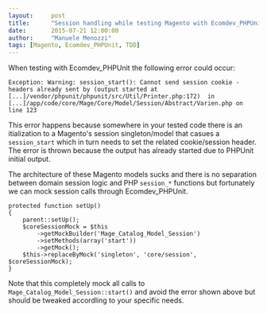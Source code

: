 ```yaml
---
layout:     post
title:      "Session handling while testing Magento with Ecomdev_PHPUnit"
date:       2015-07-21 12:00:00
author:     "Manuele Menozzi"
tags: [Magento, Ecomdev_PHPUnit, TDD]
---
```


When testing with Ecomdev_PHPUnit the following error could occur:

    Exception: Warning: session_start(): Cannot send session cookie - headers already sent by (output started at [...]/vendor/phpunit/phpunit/src/Util/Printer.php:172)  in [...]/app/code/core/Mage/Core/Model/Session/Abstract/Varien.php on line 123

This error happens because somewhere in your tested code there is an itialization to a Magento's session singleton/model that casues a `session_start` which in turn needs to set the related cookie/session header. The error is thrown because the output has already started due to PHPUnit initial output.

The architecture of these Magento models sucks and there is no separation between domain session logic and PHP `session_*` functions but fortunately we can mock session calls through Ecomdev_PHPUnit.

    protected function setUp()
    {
        parent::setUp();
        $coreSessionMock = $this
            ->getMockBuilder('Mage_Catalog_Model_Session')
            ->setMethods(array('start'))
            ->getMock();
        $this->replaceByMock('singleton', 'core/session', $coreSessionMock);
    }

Note that this completely mock all calls to `Mage_Catalog_Model_Session::start()` and avoid the error shown above but should be tweaked accordling to your specific needs.
